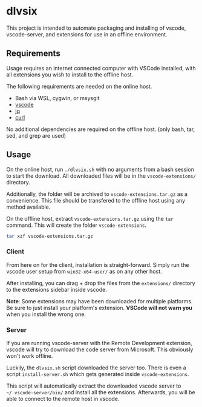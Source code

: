 # dlvsix

This project is intended to automate packaging and installing of vscode,
vscode-server, and extensions for use in an offline environment.

## Requirements

Usage requires an internet connected computer with VSCode installed, with all extensions you wish to install to the offline host.

The following requirements are needed on the online host.

- Bash via WSL, cygwin, or msysgit
- [vscode](https://code.visualstudio.org)
- [jq](https://jqlang.github.io/jq/)
- [curl](https://curl.se/)

No additional dependencies are required on the offline host. (only bash, tar, sed, and grep are used)

## Usage

On the online host, run `./dlvsix.sh` with no arguments from a bash session to start the download. All downloaded files will be in the `vscode-extensions/` directory.

Additionally, the folder will be archived to `vscode-extensions.tar.gz` as a convenience. This file should be transfered to the offline host using any method available.

On the offline host, extract `vscode-extensions.tar.gz` using the `tar` command. This will create the folder `vscode-extensions`.

```sh
tar xzf vscode-extensions.tar.gz
```

### Client

From here on for the client, installation is straight-forward. Simply run the vscode user setup from `win32-x64-user/` as on any other host.

After installing, you can drag + drop the files from the `extensions/` directory to the extensions sidebar inside vscode.

**Note**: Some extensions may have been downloaded for multiple platforms. Be sure to just install your platform's extension. **VSCode will not warn you** when you install the wrong one.

### Server

If you are running vscode-server with the Remote Development extension, vscode will try to download the code server from Microsoft. This obviously won't work offline.

Luckily, the `dlvsix.sh` script downloaded the server too. There is even a script `install-server.sh` which gets generated inside `vscode-extensions`.

This script will automatically extract the downloaded vscode server to `~/.vscode-server/bin/` and install all the extensions. Afterwards, you will be able to connect to the remote host in vscode.
